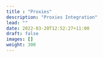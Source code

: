```yaml
---
title : "Proxies"
description: "Proxies Integration"
lead: ""
date: 2022-03-20T12:52:27+11:00
draft: false
images: []
weight: 300
---
```

